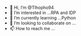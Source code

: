 - 👋 Hi, I’m @Tlhopho94
- 👀 I’m interested in ...RPA and IDP
- 🌱 I’m currently learning ...Python
- 💞️ I’m looking to collaborate on ...
- 📫 How to reach me ...

<!---
Tlhopho94/Tlhopho94 is a ✨ special ✨ repository because its `README.md` (this file) appears on your GitHub profile.
You can click the Preview link to take a look at your changes.
--->
